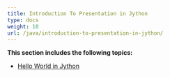 ```yaml
---
title: Introduction To Presentation in Jython
type: docs
weight: 10
url: /java/introduction-to-presentation-in-jython/
---
```


**This section includes the following topics:**

- [Hello World in Jython](/slides/java/hello-world-in-jython-html/)
